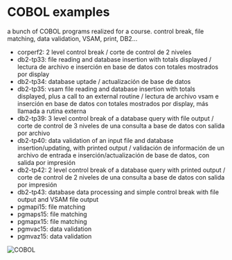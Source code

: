 # COBOL examples
a bunch of COBOL programs realized for a course. control break, file matching, data validation, VSAM, print, DB2...

- corperf2: 2 level control break / corte de control de 2 niveles
- db2-tp33: file reading and database insertion with totals displayed / lectura de archivo e inserción en base de datos con totales mostrados por display
- db2-tp34: database uptade / actualización de base de datos
- db2-tp35: vsam file reading and database insertion with totals displayed, plus a call to an external routine / lectura de archivo vsam e inserción en base de datos con totales mostrados por display, más llamada a rutina externa
- db2-tp39: 3 level control break of a database query with file output / corte de control de 3 niveles de una consulta a base de datos con salida por archivo
- db2-tp40: data validation of an input file and database insertion/updating, with printed output / validación de información de un archivo de entrada e inserción/actualización de base de datos, con salida por impresión
- db2-tp42: 2 level control break of a database query with printed output / corte de control de 2 niveles de una consulta a base de datos con salida por impresión
- db2-tp43: database data processing and simple control break with file output and VSAM file output
- pgmapi15: file matching
- pgmaps15: file matching
- pgmapx15: file matching
- pgmvac15: data validation
- pgmvaz15: data validation

![COBOL](https://i.imgur.com/a8hS8ZK.png)
